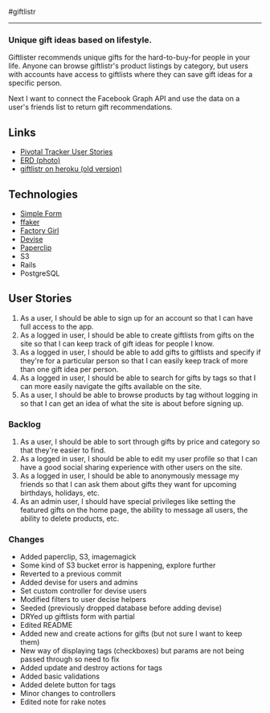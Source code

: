 #giftlistr

<hr>

### Unique gift ideas based on lifestyle.

Giftlister recommends unique gifts for the hard-to-buy-for people in your life. Anyone can browse giftlistr's product listings by category, but users with accounts have access to giftlists where they can save gift ideas for a specific person.

Next I want to connect the Facebook Graph API and use the data on a user's friends list to return gift recommendations.



## Links

* [Pivotal Tracker User Stories](https://www.pivotaltracker.com/s/projects/1047136)
* [ERD (photo)](http://i.imgur.com/mJn0t0X.jpg)
* [giftlistr on heroku (old version)](http://afternoon-castle-3081.herokuapp.com/)


## Technologies

* [Simple Form](https://github.com/plataformatec/simple_form)
* [ffaker](https://github.com/EmmanuelOga/ffaker)
* [Factory Girl](https://github.com/thoughtbot/factory_girl_rails)
* [Devise](https://github.com/plataformatec/devise)
* [Paperclip](https://github.com/thoughtbot/paperclip)
* S3
* Rails
* PostgreSQL




## User Stories
<ol>
  <li>As a user, I should be able to sign up for an account so that I can have full access to the app.</li>
  <li>As a logged in user, I should be able to create giftlists from gifts on the site so that I can keep track of gift ideas for people I know.</li>
  <li>As a logged in user, I should be able to add gifts to giftlists and specify if they're for a particular person so that I can easily keep track of more than one gift idea per person.</li>
  <li>As a logged in user, I should be able to search for gifts by tags so that I can more easily navigate the gifts available on the site.</li>
  <li>As a user, I should be able to browse products by tag without logging in so that I can get an idea of what the site is about before signing up.</li>
</ol>


### Backlog
<ol>
  <li>As a user, I should be able to sort through gifts by price and category so that they're easier to find.</li>
  <li>As a logged in user, I should be able to edit my user profile so that I can have a good social sharing experience with other users on the site. </li>
  <li>As a logged in user, I should be able to anonymously message my friends so that I can ask them about gifts they want for upcoming birthdays, holidays, etc.</li>
  <li>As an admin user, I should have special privileges like setting the featured gifts on the home page, the ability to message all users, the ability to delete products, etc.</li>
</ol>


### Changes
* Added paperclip, S3, imagemagick
* Some kind of S3 bucket error is happening, explore further
* Reverted to a previous commit
* Added devise for users and admins
* Set custom controller for devise users
* Modified filters to user decise helpers
* Seeded (previously dropped database before adding devise)
* DRYed up giftlists form with partial
* Edited README
* Added new and create actions for gifts (but not sure I want to keep them)
* New way of displaying tags (checkboxes) but params are not being passed through so need to fix
* Added update and destroy actions for tags
* Added basic validations
* Added delete button for tags
* Minor changes to controllers
* Edited note for rake notes